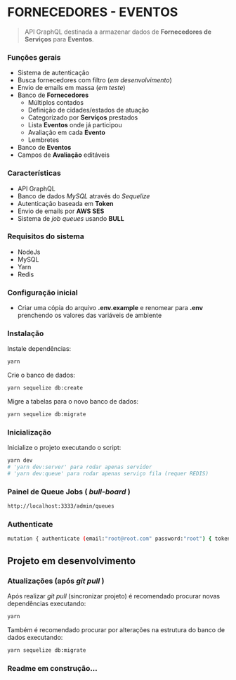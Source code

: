 # FORNECEDORES - EVENTOS
> API GraphQL destinada a armazenar dados de __Fornecedores de Serviços__ para __Eventos__.

### Funções gerais
* Sistema de autenticação
* Busca fornecedores com filtro (_em desenvolvimento_)
* Envio de emails em massa (_em teste_)
* Banco de __Fornecedores__
  * Múltiplos contados
  * Definição de cidades/estados de atuação
  * Categorizado por __Serviços__ prestados
  * Lista __Eventos__ onde já participou
  * Avaliação em cada __Evento__
  * Lembretes
* Banco de __Eventos__
* Campos de __Avaliação__ editáveis

### Características
* API GraphQL
* Banco de dados _MySQL_ através do _Sequelize_
* Autenticação baseada em __Token__
* Envio de emails por __AWS SES__
* Sistema de _job queues_ usando __BULL__

### Requisitos do sistema
* NodeJs
* MySQL
* Yarn
* Redis

### Configuração inicial
* Criar uma cópia do arquivo __.env.example__ e renomear para __.env__ prenchendo os valores das variáveis de ambiente

### Instalação
Instale dependências:
```sh
yarn
```
Crie o banco de dados:
```sh
yarn sequelize db:create
```
Migre a tabelas para o novo banco de dados:
```sh
yarn sequelize db:migrate
```

### Inicialização
Inicialize o projeto executando o script:
```sh
yarn dev
# 'yarn dev:server' para rodar apenas servidor
# 'yarn dev:queue' para rodar apenas serviço fila (requer REDIS) 
```

### Painel de Queue Jobs ( _bull-board_ )
```sh
http://localhost:3333/admin/queues
```

### Authenticate
```sh
mutation { authenticate (email:"root@root.com" password:"root") { token } }
```

## Projeto em desenvolvimento
### Atualizações (após _git pull_ )
Após realizar _git pull_ (sincronizar projeto) é recomendado procurar novas dependências executando:
```sh
yarn
```
Também é recomendado procurar por alterações na estrutura do banco de dados executando:
```sh
yarn sequelize db:migrate
```

### Readme em construção...